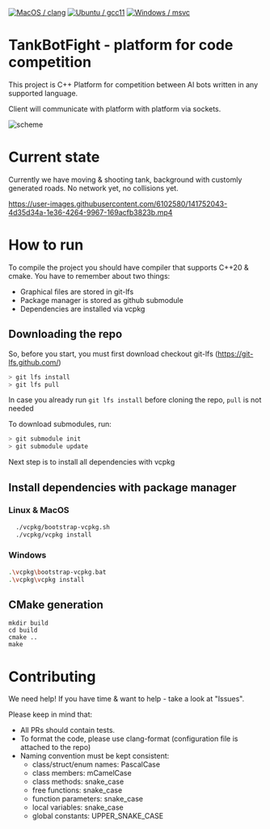 [![MacOS / clang](https://github.com/wrazik/TankBotFight/actions/workflows/macos_clang.yaml/badge.svg)](https://github.com/wrazik/TankBotFight/actions/workflows/macos_clang.yaml)
[![Ubuntu / gcc11](https://github.com/wrazik/TankBotFight/actions/workflows/ubuntu_gcc.yaml/badge.svg)](https://github.com/wrazik/TankBotFight/actions/workflows/ubuntu_gcc.yaml)
[![Windows / msvc](https://github.com/wrazik/TankBotFight/actions/workflows/windows_msvc.yaml/badge.svg)](https://github.com/wrazik/TankBotFight/actions/workflows/windows_msvc.yaml)
# TankBotFight - platform for code competition

This project is C++ Platform for competition between AI bots written in any supported language.

Client will communicate with platform with platform via sockets.

![scheme](https://user-images.githubusercontent.com/6102580/122928199-eca20500-d369-11eb-9020-ba32641b6cbf.png)






# Current state
Currently we have moving & shooting tank, background with customly generated roads. No network yet, no collisions yet.


https://user-images.githubusercontent.com/6102580/141752043-4d35d34a-1e36-4264-9967-169acfb3823b.mp4


# How to run
To compile the project you should have compiler that supports C++20 & cmake.
You have to remember about two things: 
- Graphical files are stored in git-lfs
- Package manager is stored as github submodule
- Dependencies are installed via vcpkg


## Downloading the repo

So, before you start, you must first download checkout git-lfs (https://git-lfs.github.com/)
```bash
> git lfs install
> git lfs pull
```
In case you already run `git lfs install` before cloning the repo, `pull` is not needed

To download submodules, run:
```bash
> git submodule init
> git submodule update
```

Next step is to install all dependencies with vcpkg

## Install dependencies with package manager

### Linux & MacOS
```bash
  ./vcpkg/bootstrap-vcpkg.sh
  ./vcpkg/vcpkg install
```
### Windows

```bash
.\vcpkg\bootstrap-vcpkg.bat
.\vcpkg\vcpkg install
```

## CMake generation
```
mkdir build
cd build
cmake ..
make
```

# Contributing
We need help! If you have time & want to help - take a look at "Issues". 

Please keep in mind that:
- All PRs should contain tests. 
- To format the code, please use clang-format (configuration file is attached to the repo)
- Naming convention must be kept consistent:
  - class/struct/enum names: PascalCase 
  - class members: mCamelCase 
  - class methods: snake_case 
  - free functions: snake_case 
  - function parameters: snake_case 
  - local variables: snake_case 
  - global constants: UPPER_SNAKE_CASE


